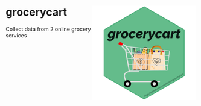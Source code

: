 # grocerycart <img src="grocerycart-hexsticker.png" align="right" height="250px" />
Collect data from 2 online grocery services
